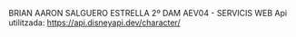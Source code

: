 BRIAN AARON SALGUERO ESTRELLA
2º DAM
AEV04 - SERVICIS WEB
Api utilitzada: https://api.disneyapi.dev/character/
